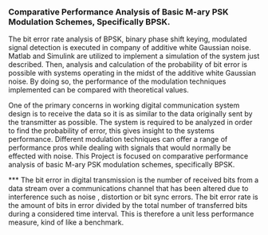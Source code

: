 ### Comparative Performance Analysis of Basic M-ary PSK Modulation Schemes, Specifically BPSK.

   The bit error rate analysis of BPSK, binary phase shift keying, modulated signal detection is executed in company of additive white Gaussian noise. Matlab and Simulink are utilized to implement a simulation of the system just described. Then, analysis and calculation of the probability of bit error is possible with systems operating in the midst of the additive white Gaussian noise. By doing so, the performance of the modulation techniques implemented can be compared with theoretical values.

   One of the primary concerns in working digital communication system design is to receive the data so it is as similar to the data originally sent by the transmitter as possible. The system is required to be analyzed in order to find the probability of error, this gives insight to the systems performance. Different modulation techniques can offer a range of performance pros while dealing with signals that would normally be effected with noise. This Project is focused on comparative performance analysis of basic M-ary PSK modulation schemes, specifically BPSK.

*** The bit error in digital transmission is the number of received bits from a data stream over a communications channel that has been altered due to interference such as noise , distortion or bit sync errors. The bit error rate is the amount of bits in error divided by the total number of transferred bits during a considered time interval. This is therefore a unit less performance measure, kind of like a benchmark.
